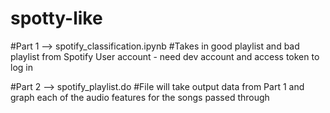 # spotty-like


#Part 1 --> spotify_classification.ipynb
#Takes in good playlist and bad playlist from Spotify User account - need dev account and access token to log in

#Part 2 --> spotify_playlist.do 
#File will take output data from Part 1 and graph each of the audio features for the songs passed through
